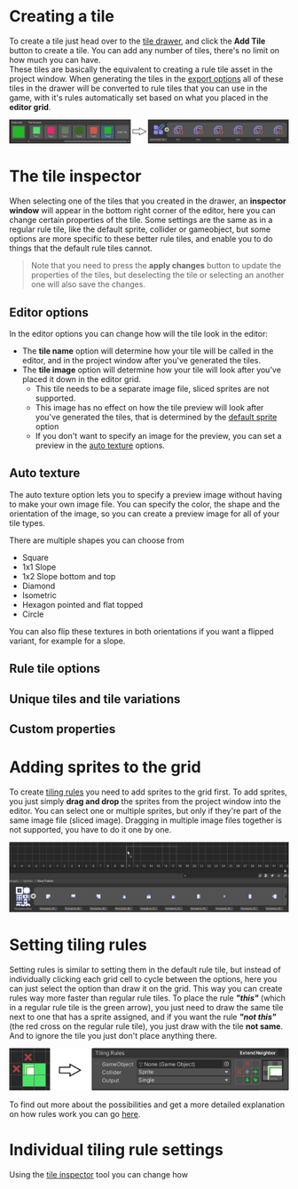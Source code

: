 # <!-- {docsify-ignore} -->

# Creating a tile

To create a tile just head over to the [tile drawer](./better-rule-tiles/get-started?id=the-tile-drawer), and click the **Add Tile** button to create a tile. You can add any number of tiles, there's no limit on how much you can have.<br>
These tiles are basically the equivalent to creating a rule tile asset in the project window. When generating the tiles in the [export options](./better-rule-tiles/get-started?id=the-editor-settings) all of these tiles in the drawer will be converted to rule tiles that you can use in the game, with it's rules automatically set based on what you placed in the **editor grid**.

![Convert Tiles](./images/tiles-convert.png)

# The tile inspector

When selecting one of the tiles that you created in the drawer, an **inspector window** will appear in the bottom right corner of the editor, here you can change certain properties of the tile. Some settings are the same as in a regular rule tile, like the default sprite, collider or gameobject, but some options are more specific to these better rule tiles, and enable you to do things that the default rule tiles cannot.

> Note that you need to press the **apply changes** button to update the properties of the tiles, but deselecting the tile or selecting an another one will also save the changes.

## Editor options

In the editor options you can change how will the tile look in the editor:
- The **tile name** option will determine how your tile will be called in the editor, and in the project window after you've generated the tiles.
- The **tile image** option will determine how your tile will look after you've placed it down in the editor grid. 
  - This tile needs to be a separate image file, sliced sprites are not supported. 
  - This image has no effect on how the tile preview will look after you've generated the tiles, that is determined by the [default sprite](./better-rule-tiles/tile-creation?id=rule-tile-options) option
  - If you don't want to specify an image for the preview, you can set a preview in the [auto texture](./better-rule-tiles/tile-creation?id=auto-texture) options.

## Auto texture

The auto texture option lets you to specify a preview image without having to make your own image file. You can specify the color, the shape and the orientation of the image, so you can create a preview image for all of your tile types.

There are multiple shapes you can choose from
- Square
- 1x1 Slope
- 1x2 Slope bottom and top
- Diamond
- Isometric
- Hexagon pointed and flat topped
- Circle

You can also flip these textures in both orientations if you want a flipped variant, for example for a slope.

## Rule tile options

## Unique tiles and tile variations

## Custom properties

# Adding sprites to the grid

To create [tiling rules](./better-rule-tiles/tile-creation?id=setting-tiling-rules) you need to add sprites to the grid first. To add sprites, you just simply **drag and drop** the sprites from the project window into the editor. You can select one or multiple sprites, but only if they're part of the same image file (sliced image). Dragging in multiple image files together is not supported, you have to do it one by one.

![Drag & Drop](./images/drag-drop.png)

# Setting tiling rules

Setting rules is similar to setting them in the default rule tile, but instead of individually clicking each grid cell to cycle between the options, here you can just select the option than draw it on the grid. This way you can create rules way more faster than regular rule tiles. To place the rule ***"this"*** (which in a regular rule tile is the green arrow), you just need to draw the same tile next to one that has a sprite assigned, and if you want the rule ***"not this"*** (the red cross on the regular rule tile), you just draw with the tile **not same**. And to ignore the tile you just don't place anything there.

![Grid To Rules](./images/grid-to-rules.png)

To find out more about the possibilities and get a more detailed explanation on how rules work you can go [here](./better-rule-tiles/rules).

# Individual tiling rule settings

Using the [tile inspector](./better-rule-tiles/get-started?id=toolbar) tool you can change how 